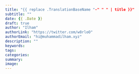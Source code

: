 ```yaml
---
title: "{{ replace .TranslationBaseName "-" " " | title }}"
subtitle: ""
date: {{ .Date }}
draft: true
author: "Ilham"
authorLink: "https://twitter.com/w8rloO"
authorEmail: "hi@muhammadilham.xyz"
description: ""
keywords:
tags:
categories:
summary:
image:
---
```

